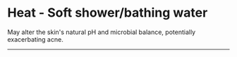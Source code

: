 # Heat - Soft shower/bathing water

May alter the skin's natural pH and microbial balance, potentially exacerbating acne.

---

